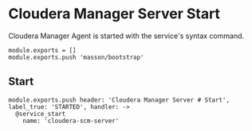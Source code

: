 # Cloudera Manager Server Start

Cloudera Manager Agent is started with the service's syntax command.

    module.exports = []
    module.exports.push 'masson/bootstrap'

## Start

    module.exports.push header: 'Cloudera Manager Server # Start', label_true: 'STARTED', handler: ->
      @service_start
        name: 'cloudera-scm-server'
